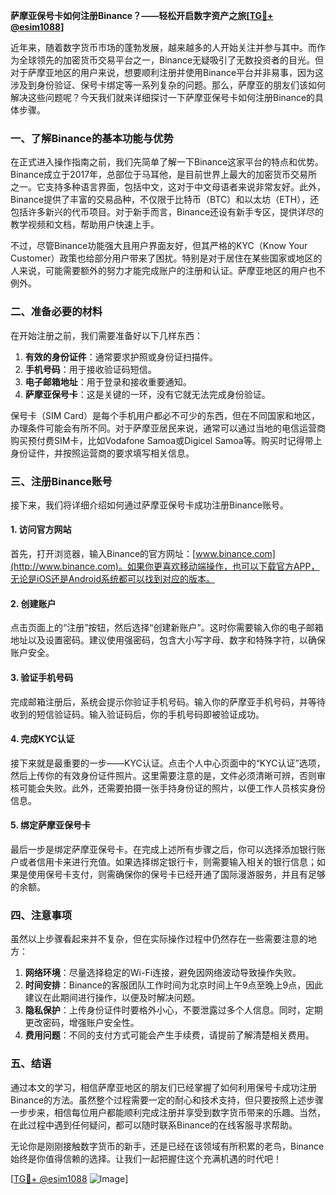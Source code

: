 **萨摩亚保号卡如何注册Binance？——轻松开启数字资产之旅[[TG💪+ @esim1088](https://t.me/s/esim1088)]**

近年来，随着数字货币市场的蓬勃发展，越来越多的人开始关注并参与其中。而作为全球领先的加密货币交易平台之一，Binance无疑吸引了无数投资者的目光。但对于萨摩亚地区的用户来说，想要顺利注册并使用Binance平台并非易事，因为这涉及到身份验证、保号卡绑定等一系列复杂的问题。那么，萨摩亚的朋友们该如何解决这些问题呢？今天我们就来详细探讨一下萨摩亚保号卡如何注册Binance的具体步骤。

### 一、了解Binance的基本功能与优势

在正式进入操作指南之前，我们先简单了解一下Binance这家平台的特点和优势。Binance成立于2017年，总部位于马耳他，是目前世界上最大的加密货币交易所之一。它支持多种语言界面，包括中文，这对于中文母语者来说非常友好。此外，Binance提供了丰富的交易品种，不仅限于比特币（BTC）和以太坊（ETH），还包括许多新兴的代币项目。对于新手而言，Binance还设有新手专区，提供详尽的教学视频和文档，帮助用户快速上手。

不过，尽管Binance功能强大且用户界面友好，但其严格的KYC（Know Your Customer）政策也给部分用户带来了困扰。特别是对于居住在某些国家或地区的人来说，可能需要额外的努力才能完成账户的注册和认证。萨摩亚地区的用户也不例外。

### 二、准备必要的材料

在开始注册之前，我们需要准备好以下几样东西：

1. **有效的身份证件**：通常要求护照或身份证扫描件。
2. **手机号码**：用于接收验证码短信。
3. **电子邮箱地址**：用于登录和接收重要通知。
4. **萨摩亚保号卡**：这是关键的一环，没有它就无法完成身份验证。

保号卡（SIM Card）是每个手机用户都必不可少的东西，但在不同国家和地区，办理条件可能会有所不同。对于萨摩亚居民来说，通常可以通过当地的电信运营商购买预付费SIM卡，比如Vodafone Samoa或Digicel Samoa等。购买时记得带上身份证件，并按照运营商的要求填写相关信息。

### 三、注册Binance账号

接下来，我们将详细介绍如何通过萨摩亚保号卡成功注册Binance账号。

#### 1. 访问官方网站

首先，打开浏览器，输入Binance的官方网址：[www.binance.com](http://www.binance.com)。如果你更喜欢移动端操作，也可以下载官方APP，无论是iOS还是Android系统都可以找到对应的版本。

#### 2. 创建账户

点击页面上的“注册”按钮，然后选择“创建新账户”。这时你需要输入你的电子邮箱地址以及设置密码。建议使用强密码，包含大小写字母、数字和特殊字符，以确保账户安全。

#### 3. 验证手机号码

完成邮箱注册后，系统会提示你验证手机号码。输入你的萨摩亚手机号码，并等待收到的短信验证码。输入验证码后，你的手机号码即被验证成功。

#### 4. 完成KYC认证

接下来就是最重要的一步——KYC认证。点击个人中心页面中的“KYC认证”选项，然后上传你的有效身份证件照片。这里需要注意的是，文件必须清晰可辨，否则审核可能会失败。此外，还需要拍摄一张手持身份证的照片，以便工作人员核实身份信息。

#### 5. 绑定萨摩亚保号卡

最后一步是绑定萨摩亚保号卡。在完成上述所有步骤之后，你可以选择添加银行账户或者信用卡来进行充值。如果选择绑定银行卡，则需要输入相关的银行信息；如果是使用保号卡支付，则需确保你的保号卡已经开通了国际漫游服务，并且有足够的余额。

### 四、注意事项

虽然以上步骤看起来并不复杂，但在实际操作过程中仍然存在一些需要注意的地方：

1. **网络环境**：尽量选择稳定的Wi-Fi连接，避免因网络波动导致操作失败。
2. **时间安排**：Binance的客服团队工作时间为北京时间上午9点至晚上9点，因此建议在此期间进行操作，以便及时解决问题。
3. **隐私保护**：上传身份证件时要格外小心，不要泄露过多个人信息。同时，定期更改密码，增强账户安全性。
4. **费用问题**：不同的支付方式可能会产生手续费，请提前了解清楚相关费用。

### 五、结语

通过本文的学习，相信萨摩亚地区的朋友们已经掌握了如何利用保号卡成功注册Binance的方法。虽然整个过程需要一定的耐心和技术支持，但只要按照上述步骤一步步来，相信每位用户都能顺利完成注册并享受到数字货币带来的乐趣。当然，在此过程中遇到任何疑问，都可以随时联系Binance的在线客服寻求帮助。

无论你是刚刚接触数字货币的新手，还是已经在该领域有所积累的老鸟，Binance始终是你值得信赖的选择。让我们一起把握住这个充满机遇的时代吧！

[[TG💪+ @esim1088](https://t.me/s/esim1088) ![Image](https://i.postimg.cc/4NQfJmqS/Snipaste-2025-05-13-00-14-12.png)]